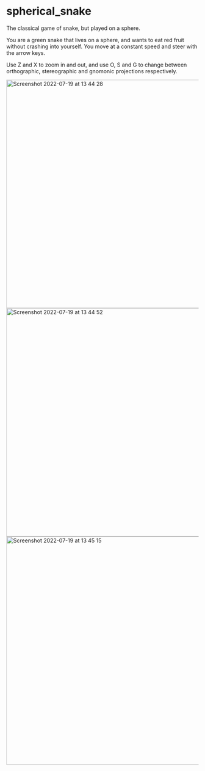 # spherical_snake
The classical game of snake, but played on a sphere.

You are a green snake that lives on a sphere, and wants to eat red fruit without crashing into yourself. You move at a constant speed and steer with the arrow keys.

Use Z and X to zoom in and out, and use O, S and G to change between orthographic, stereographic and gnomonic projections respectively.

<img width="599" alt="Screenshot 2022-07-19 at 13 44 28" src="https://user-images.githubusercontent.com/14027603/179742492-0f7e54ab-b69e-4f87-b7a2-f9eb8e0975ba.png">
<img width="599" alt="Screenshot 2022-07-19 at 13 44 52" src="https://user-images.githubusercontent.com/14027603/179742504-79168b5e-463a-46ae-bef0-158f32ef07bf.png">
<img width="599" alt="Screenshot 2022-07-19 at 13 45 15" src="https://user-images.githubusercontent.com/14027603/179742511-9327ccfa-10df-4ded-b8a4-0cd5b405ede8.png">

